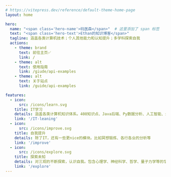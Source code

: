 ```yaml
---
# https://vitepress.dev/reference/default-theme-home-page
layout: home

hero:
  name: "<span class='hero-name'>码医森</span>"  # 这里添加了 span 标签
  text: "<span class='hero-text'>Ethan的知识博客</span>"
  tagline: 涵盖各类计算机技术；个人其他能力和认知提升；多学科探索自我
  actions:
    - theme: brand
      text: 前往主页✅
      link: /
    - theme: alt
      text: 使用指南
      link: /giude/api-examples
    - theme: alt
      text: 关于站点
      link: /guide/api-examples

features:
  - icon:
      src: /icons/learn.svg
    title: IT学习
    details: 涵盖各类计算机知识体系。408知识点、Java后端、Py数据分析、人工智能、云原生、Linux等
    link: '/IT-leaning'
  - icon: 
      src: /icons/improve.svg
    title: 自我提升
    details: 除了IT，还有一些更nice的模块。比如冥想锻炼、各行各业的分析等
    link: '/improve'
  - icon: 
      src: /icons/explore.svg
    title: 探索未知
    details: 对三观的不断探索，认识自我。包含心理学、神经科学、哲学、量子力学等的学习和探索
    link: '/explore'
---
```


